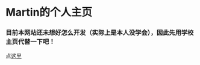 # Martin的个人主页
### 目前本网站还未想好怎么开发（实际上是本人没学会），因此先用学校主页代替一下吧！
点[这里](https://www.lamda.nju.edu.cn/sunhh/)
